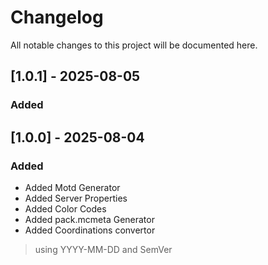 # Changelog

All notable changes to this project will be documented here.

## [1.0.1] - 2025-08-05
### Added

## [1.0.0] - 2025-08-04
### Added
- Added Motd Generator
- Added Server Properties
- Added Color Codes
- Added pack.mcmeta Generator
- Added Coordinations convertor

> using YYYY-MM-DD and SemVer
